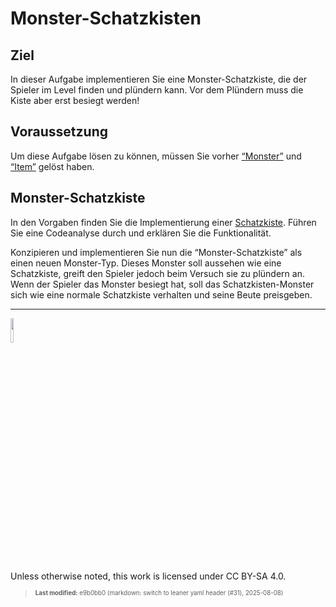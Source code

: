 # Monster-Schatzkisten

## Ziel

In dieser Aufgabe implementieren Sie eine Monster-Schatzkiste, die der
Spieler im Level finden und plündern kann. Vor dem Plündern muss die
Kiste aber erst besiegt werden!

## Voraussetzung

Um diese Aufgabe lösen zu können, müssen Sie vorher
[“Monster”](../group_monster/tasknpc-monster.md) und
[“Item”](taskloot-item.md) gelöst haben.

## Monster-Schatzkiste

In den Vorgaben finden Sie die Implementierung einer
[Schatzkiste](https://github.com/Dungeon-CampusMinden/Dungeon/blob/master/dungeon/src/contrib/entities/MiscFactory.java).
Führen Sie eine Codeanalyse durch und erklären Sie die Funktionalität.

Konzipieren und implementieren Sie nun die “Monster-Schatzkiste” als
einen neuen Monster-Typ. Dieses Monster soll aussehen wie eine
Schatzkiste, greift den Spieler jedoch beim Versuch sie zu plündern an.
Wenn der Spieler das Monster besiegt hat, soll das Schatzkisten-Monster
sich wie eine normale Schatzkiste verhalten und seine Beute preisgeben.

------------------------------------------------------------------------

<img src="https://licensebuttons.net/l/by-sa/4.0/88x31.png" width="10%">

Unless otherwise noted, this work is licensed under CC BY-SA 4.0.

<blockquote><p><sup><sub><strong>Last modified:</strong> e9b0bb0 (markdown: switch to leaner yaml header (#31), 2025-08-08)<br></sub></sup></p></blockquote>
